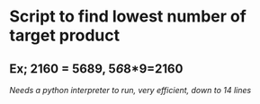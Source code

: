 # Script to find lowest number of target product
## Ex; 2160 = 5689, 5*6*8*9=2160

*Needs a python interpreter to run, very efficient, down to 14 lines*

